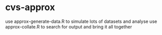 # cvs-approx

use approx-generate-data.R to simulate lots of datasets and analyse
use approx-collate.R to search for output and bring it all together

